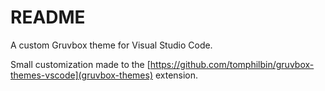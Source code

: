 # README

A custom Gruvbox theme for Visual Studio Code.

Small customization made to the
[https://github.com/tomphilbin/gruvbox-themes-vscode](gruvbox-themes)
extension.